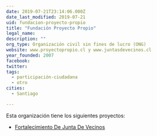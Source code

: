 ```yaml
---
date: 2019-07-21T23:14:06.000Z
date_last_modified: 2019-07-21
uid: fundacion-proyecto-propio
title: "Fundación Proyecto Propio"
legal_name: 
description: ""
org_type: Organización civil sin fines de lucro (ONG)
website: www.proyectopropio.cl y www.juntasdevecinos.cl
year_founded: 2007
facebook: 
twitter: 
tags:
  - participación-ciudadana
  - otro
cities: 
  - Santiago

---
```


Esta organización tiene los siguientes proyectos:

- [Fortalecimiento De Junta De Vecinos](/i/fortalecimiento-de-junta-de-vecinos.html)
